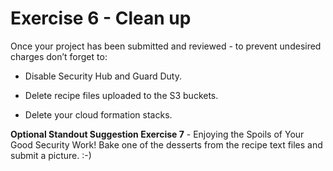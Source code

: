 # Exercise 6 - Clean up

Once your project has been submitted and reviewed - to prevent undesired charges don’t forget to:

* Disable Security Hub and Guard Duty.

* Delete recipe files uploaded to the S3 buckets.

* Delete your cloud formation stacks.

**Optional Standout Suggestion Exercise 7** - Enjoying the Spoils of Your Good Security Work!
Bake one of the desserts from the recipe text files and submit a picture. :-)
